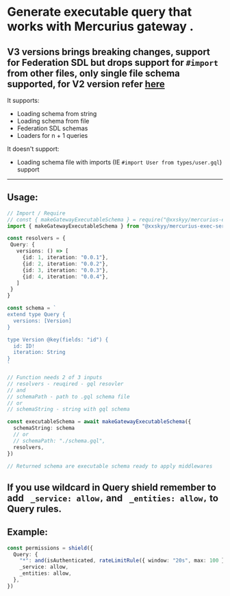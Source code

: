 # Generate executable query that works with Mercurius gateway .

## V3 versions brings breaking changes, support for Federation SDL but drops support for `#import` from other files, only single file schema supported, for V2 version refer [here](https://www.npmjs.com/package/@xxskyy/mercurius-exec-service-schema/v/2.0.8)

It supports:

- Loading schema from string
- Loading schema from file
- Federation SDL schemas
- Loaders for n + 1 queries

It doesn't support:

- Loading schema file with imports (IE `#import User from types/user.gql`) support

---

## Usage:

```ts
// Import / Require
// const { makeGatewayExecutableSchema } = require("@xxskyy/mercurius-exec-service-schema")
import { makeGatewayExecutableSchema } from "@xxskyy/mercurius-exec-service-schema"

const resolvers = {
 Query: {
   versions: () => [
     {id: 1, iteration: "0.0.1"},
     {id: 2, iteration: "0.0.2"},
     {id: 3, iteration: "0.0.3"},
     {id: 4, iteration: "0.0.4"},
   ]
 }
}

const schema = `
extend type Query {
  versions: [Version]
}

type Version @key(fields: "id") {
  id: ID!
  iteration: String
}
`

// Function needs 2 of 3 inputs
// resolvers - reuqired - gql resovler
// and
// schemaPath - path to .gql schema file
// or
// schemaString - string with gql schema

const executableSchema = await makeGatewayExecutableSchema({
  schemaString: schema
  // or
  // schemaPath: "./schema.gql",
  resolvers,
})

// Returned schema are executable schema ready to apply middlewares
```

## **If you use wildcard in Query shield remember to add ` _service: allow,` and ` _entities: allow,` to Query rules.**

## Example:

```ts
const permissions = shield({
  Query: {
    "*": and(isAuthenticated, rateLimitRule({ window: "20s", max: 100 })),
    _service: allow,
    _entities: allow,
  },
})
```
